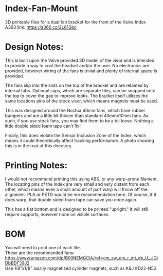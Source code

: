 # Index-Fan-Mount
3D printable files for a dual fan bracket for the front of the Valve Index  
A360 link: https://a360.co/2L61Gbc

# Design Notes:
This is built upon the Valve provided 3D model of the visor and is intended to provide a way to cool the headset and/or the user. No electronics are provided, however wiring of the fans is trivial and plenty of internal space is provided.  

The fans slip into the slots on the top of the bracket and are retained by internal tabs. Optional caps, which are separate files, can be snapped onto the top to cover the gap to improve looks. The bracket itself utilizes the same locations pins of the stock visor, which means magnets must be used.  

This was designed around the Noctua 40mm fans, which have rubber bumpers and are a little bit thiccer than standard 40mmx10mm fans. As such, if you use stock fans, you may find them to be a bit loose. Nothing a little double sided foam tape can't fix!  

Finally, this does violate the Sensor Inclusion Zone of the Index, which means it could theoretically affect tracking performance. A photo showing this is in the root of this directory.  

# Printing Notes:
I would *not* recommend printing this using ABS, or any warp-prone filament. The locating pins of the Index are very small and very distant from each other, which means even a small amount of part warp will throw off the alignment. PLA or PETG would be me recommendation here. Of course, if it does warp, that double sided foam tape can save you once again.  

This has a flat bottom and is designed to be printed "upright." It will still require supports, however none on visible surfaces.

# BOM
You will need to print one of each file.  
These are the recommended fans: https://www.amazon.com/dp/B00NEMGCIA/ref=cm_sw_em_r_mt_dp_U_.JGiDbBDF39J2  
Use 1/8"x1/8" axially magnetized cylinder magnets, such as K&J #D22-N52.  
